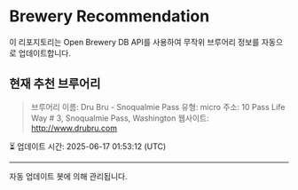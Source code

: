 # Brewery Recommendation

이 리포지토리는 Open Brewery DB API를 사용하여 무작위 브루어리 정보를 자동으로 업데이트합니다.

## 현재 추천 브루어리
> 브루어리 이름: Dru Bru - Snoqualmie Pass
유형: micro
주소: 10 Pass Life Way # 3, Snoqualmie Pass, Washington
웹사이트: http://www.drubru.com

⏳ 업데이트 시간: 2025-06-17 01:53:12 (UTC)

---
자동 업데이트 봇에 의해 관리됩니다.